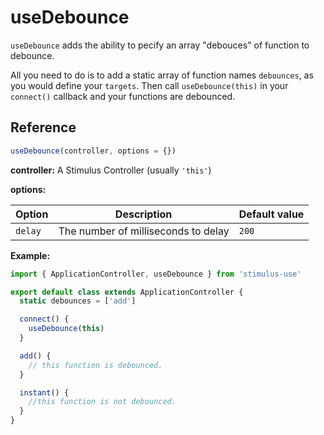 # useDebounce

`useDebounce` adds the ability to pecify an array "debouces" of function to debounce.

All you need to do is to add a static array of function names `debounces`, as you would define your `targets`. Then call `useDebounce(this)` in your `connect()` callback and your functions are debounced.

## Reference

```javascript
useDebounce(controller, options = {})
```

**controller:** A Stimulus Controller (usually `'this'`)

**options:**

| Option| Description | Default value |
|-----------------------|-------------|---------------------|
| `delay` | The number of milliseconds to delay | `200` |

**Example:**

```js
import { ApplicationController, useDebounce } from 'stimulus-use'

export default class extends ApplicationController {
  static debounces = ['add']

  connect() {
    useDebounce(this)
  }

  add() {
    // this function is debounced.
  }

  instant() {
    //this function is not debounced.
  }
}
```